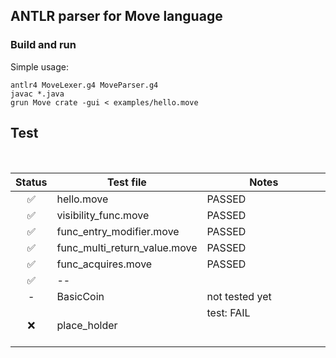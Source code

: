 ## ANTLR parser for Move language




### Build and run

Simple usage:

```shell
antlr4 MoveLexer.g4 MoveParser.g4
javac *.java
grun Move crate -gui < examples/hello.move
```



## Test

<br/>

| Status | Test file          | Notes                                                           |
| :-: | ------------------ | ----------------------------------------------------------- |
| ✅  | hello.move | PASSED |
| ✅  | visibility_func.move | PASSED |
| ✅  | func_entry_modifier.move | PASSED |
| ✅  | func_multi_return_value.move | PASSED |
| ✅  | func_acquires.move | PASSED |
| ✅  | -- |                                                                             |
| - | BasicCoin | not tested yet |
| ❌  | place_holder            | test: FAIL &nbsp; &nbsp; &nbsp; &nbsp; &nbsp; &nbsp; &nbsp; &nbsp; &nbsp; &nbsp; &nbsp; &nbsp; &nbsp; &nbsp; &nbsp; &nbsp; &nbsp; &nbsp; &nbsp; &nbsp; &nbsp; &nbsp; &nbsp; &nbsp; &nbsp; &nbsp; &nbsp; &nbsp; &nbsp; &nbsp;&nbsp; &nbsp; &nbsp; &nbsp; &nbsp; &nbsp; &nbsp; &nbsp; &nbsp; &nbsp; |
